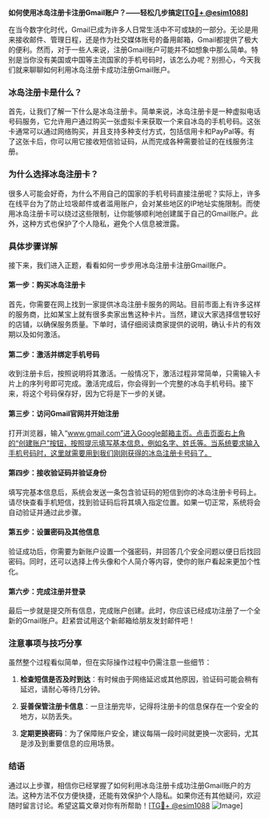 **如何使用冰岛注册卡注册Gmail账户？——轻松几步搞定[[TG💪+ @esim1088](https://t.me/s/esim1088)]**

在当今数字化时代，Gmail已成为许多人日常生活中不可或缺的一部分。无论是用来接收邮件、管理日程，还是作为社交媒体账号的备用邮箱，Gmail都提供了极大的便利。然而，对于一些人来说，注册Gmail账户可能并不如想象中那么简单。特别是当你没有美国或中国等主流国家的手机号码时，该怎么办呢？别担心，今天我们就来聊聊如何利用冰岛注册卡成功注册Gmail账户。

### 冰岛注册卡是什么？

首先，让我们了解一下什么是冰岛注册卡。简单来说，冰岛注册卡是一种虚拟电话号码服务，它允许用户通过购买一张虚拟卡来获取一个来自冰岛的手机号码。这张卡通常可以通过网络购买，并且支持多种支付方式，包括信用卡和PayPal等。有了这张卡后，你可以用它接收短信验证码，从而完成各种需要验证的在线服务注册。

### 为什么选择冰岛注册卡？

很多人可能会好奇，为什么不用自己的国家的手机号码直接注册呢？实际上，许多在线平台为了防止垃圾邮件或者滥用账户，会对某些地区的IP地址实施限制。而使用冰岛注册卡可以绕过这些限制，让你能够顺利地创建属于自己的Gmail账户。此外，这种方式也保护了个人隐私，避免个人信息被泄露。

### 具体步骤详解

接下来，我们进入正题，看看如何一步步用冰岛注册卡注册Gmail账户。

#### 第一步：购买冰岛注册卡

首先，你需要在网上找到一家提供冰岛注册卡服务的网站。目前市面上有许多这样的服务商，比如某宝上就有很多卖家出售这种卡片。当然，建议大家选择信誉较好的店铺，以确保服务质量。下单时，请仔细阅读商家提供的说明，确认卡片的有效期以及如何激活。

#### 第二步：激活并绑定手机号码

收到注册卡后，按照说明将其激活。一般情况下，激活过程非常简单，只需输入卡片上的序列号即可完成。激活完成后，你会得到一个完整的冰岛手机号码。接下来，将这个号码保存好，因为它将是下一步的关键。

#### 第三步：访问Gmail官网并开始注册

打开浏览器，输入“www.gmail.com”进入Google邮箱主页。点击页面右上角的“创建账户”按钮，按照提示填写基本信息，例如名字、姓氏等。当系统要求输入手机号码时，这里就需要用到我们刚刚获得的冰岛注册卡号码了。

#### 第四步：接收验证码并验证身份

填写完基本信息后，系统会发送一条包含验证码的短信到你的冰岛注册卡号码上。请尽快查看手机短信，找到验证码后将其填入指定位置。如果一切正常，系统将会自动验证并通过此步骤。

#### 第五步：设置密码及其他信息

验证成功后，你需要为新账户设置一个强密码，并回答几个安全问题以便日后找回密码。同时，还可以选择上传头像和个人简介等内容，使你的账户看起来更加个性化。

#### 第六步：完成注册并登录

最后一步就是提交所有信息，完成账户创建。此时，你应该已经成功注册了一个全新的Gmail账户。赶紧尝试用这个新邮箱给朋友发封邮件吧！

### 注意事项与技巧分享

虽然整个过程看似简单，但在实际操作过程中仍需注意一些细节：

1. **检查短信是否及时到达**：有时候由于网络延迟或其他原因，验证码可能会稍有延迟，请耐心等待几分钟。
   
2. **妥善保管注册卡信息**：一旦注册完毕，记得将注册卡的信息保存在一个安全的地方，以防丢失。
   
3. **定期更换密码**：为了保障账户安全，建议每隔一段时间就更换一次密码，尤其是涉及到重要信息的应用场景。

### 结语

通过以上步骤，相信你已经掌握了如何利用冰岛注册卡成功注册Gmail账户的方法。这种方法不仅方便快捷，还能有效保护个人隐私。如果你还有其他疑问，欢迎随时留言讨论。希望这篇文章对你有所帮助！[[TG💪+ @esim1088](https://t.me/s/esim1088) ![Image](https://i.postimg.cc/4NQfJmqS/Snipaste-2025-05-13-00-14-12.png)]